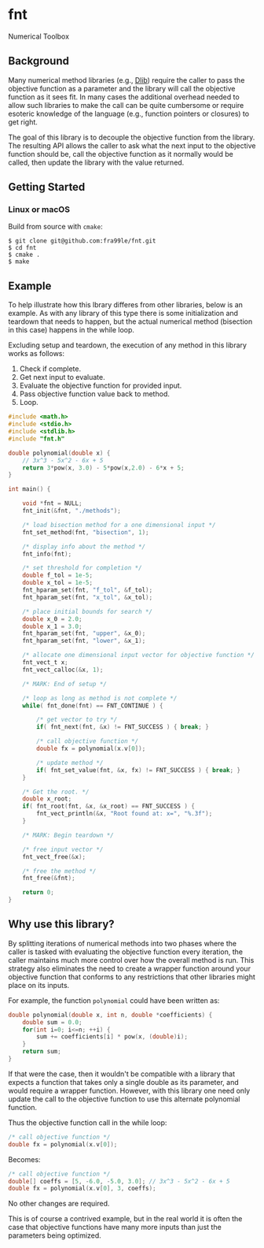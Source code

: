 # fnt
Numerical Toolbox

## Background
Many numerical method libraries (e.g., [Dlib](http://dlib.net)) require the caller to pass the objective
function as a parameter and the library will call the objective function as it
sees fit.  In many cases the additional overhead needed to allow such
libraries to make the call can be quite cumbersome or require esoteric
knowledge of the language (e.g., function pointers or closures) to get right.

The goal of this library is to decouple the objective function from the
library.  The resulting API allows the caller to ask what the next input to
the objective function should be, call the objective function as it normally
would be called, then update the library with the value returned.

## Getting Started

### Linux or macOS

Build from source with `cmake`:
```text
$ git clone git@github.com:fra99le/fnt.git
$ cd fnt
$ cmake .
$ make
```

## Example

To help illustrate how this lbrary differes from other libraries, below is an
example.  As with any library of this type there is some initialization and
teardown that needs to happen, but the actual numerical method (bisection in
this case) happens in the while loop.

Excluding setup and teardown, the execution of any method in this library works as follows:
1. Check if complete.
2. Get next input to evaluate.
3. Evaluate the objective function for provided input.
4. Pass objective function value back to method.
5. Loop.

```c
#include <math.h>
#include <stdio.h>
#include <stdlib.h>
#include "fnt.h"

double polynomial(double x) {
    // 3x^3 - 5x^2 - 6x + 5
    return 3*pow(x, 3.0) - 5*pow(x,2.0) - 6*x + 5;
}

int main() {

    void *fnt = NULL;
    fnt_init(&fnt, "./methods");

    /* load bisection method for a one dimensional input */
    fnt_set_method(fnt, "bisection", 1);

    /* display info about the method */
    fnt_info(fnt);

    /* set threshold for completion */
    double f_tol = 1e-5;
    double x_tol = 1e-5;
    fnt_hparam_set(fnt, "f_tol", &f_tol);
    fnt_hparam_set(fnt, "x_tol", &x_tol);

    /* place initial bounds for search */
    double x_0 = 2.0;
    double x_1 = 3.0;
    fnt_hparam_set(fnt, "upper", &x_0);
    fnt_hparam_set(fnt, "lower", &x_1);

    /* allocate one dimensional input vector for objective function */
    fnt_vect_t x;
    fnt_vect_calloc(&x, 1);

    /* MARK: End of setup */

    /* loop as long as method is not complete */
    while( fnt_done(fnt) == FNT_CONTINUE ) {

        /* get vector to try */
        if( fnt_next(fnt, &x) != FNT_SUCCESS ) { break; }

        /* call objective function */
        double fx = polynomial(x.v[0]);

        /* update method */
        if( fnt_set_value(fnt, &x, fx) != FNT_SUCCESS ) { break; }
    }

    /* Get the root. */
    double x_root;
    if( fnt_root(fnt, &x, &x_root) == FNT_SUCCESS ) {
        fnt_vect_println(&x, "Root found at: x=", "%.3f");
    }

    /* MARK: Begin teardown */

    /* free input vector */
    fnt_vect_free(&x);

    /* free the method */
    fnt_free(&fnt);

    return 0;
}
```

## Why use this library?

By splitting iterations of numerical methods into two phases where the
caller is tasked with evaluating the objective function every iteration, the
caller maintains much more control over how the overall method is run.
This strategy also eliminates the need to create a wrapper function around
your objective function that conforms to any restrictions that other libraries
might place on its inputs.

For example, the function `polynomial` could have been written as:
```c
double polynomial(double x, int n, double *coefficients) {
    double sum = 0.0;
    for(int i=0; i<=n; ++i) {
        sum += coefficients[i] * pow(x, (double)i);
    }
    return sum;
}
```

If that were the case, then it wouldn't be compatible with a library that
expects a function that takes only a single double as its parameter, and would
require a wrapper function.
However, with this library one need only update the call
to the objective function to use this alternate polynomial function.

Thus the objective function call in the while loop:
```c
/* call objective function */
double fx = polynomial(x.v[0]);
```

Becomes:
```c
/* call objective function */
double[] coeffs = [5, -6.0, -5.0, 3.0]; // 3x^3 - 5x^2 - 6x + 5
double fx = polynomial(x.v[0], 3, coeffs);
```

No other changes are required.

This is of course a contrived example, but in the real world it is often the
case that objective functions have many more inputs than just the parameters
being optimized.
